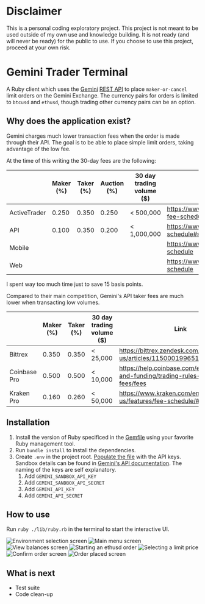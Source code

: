 # Disclaimer

This is a personal coding exploratory project. This project is not meant to be used outside of my own use and knowledge building. It is not ready (and will never be ready) for the public to use. If you choose to use this project, proceed at your own risk.

# Gemini Trader Terminal

A Ruby client which uses the [Gemini](https://www.gemini.com/) [REST API](https://docs.gemini.com/rest-api/) to place `maker-or-cancel` limit orders on the Gemini Exchange. The currency pairs for orders is limited to `btcusd` and `ethusd`, though trading other currency pairs can be an option.

## Why does the application exist?

Gemini charges much lower transaction fees when the order is made through their API. The goal is to be able to place simple limit orders, taking advantage of the low fee.

At the time of this writing the 30-day fees are the following:

|              | Maker (%) | Taker (%) | Auction (%) | 30 day trading volume ($) | Link                                                                   |
|--------------|-----------|-----------|-------------|---------------------------|------------------------------------------------------------------------|
| ActiveTrader | 0.250     | 0.350     | 0.250       | < 500,000                 | https://www.gemini.com/fees/activetrader-fee-schedule#section-overview |
| API          | 0.100     | 0.350     | 0.200       | < 1,000,000               | https://www.gemini.com/fees/api-fee-schedule#section-overview          |
| Mobile       |           |           |             |                           | https://www.gemini.com/fees/mobile-fee-schedule                        |
| Web          |           |           |             |                           | https://www.gemini.com/fees/web-fee-schedule                           |

I spent way too much time just to save 15 basis points.

Compared to their main competition, Gemini's API taker fees are much lower when transacting low volumes.

|              | Maker (%) | Taker (%) | 30 day trading volume ($) | Link                                                                             |
|--------------|-----------|-----------|---------------------------|----------------------------------------------------------------------------------|
| Bittrex      | 0.350     | 0.350     | < 25,000                  | https://bittrex.zendesk.com/hc/en-us/articles/115000199651-Bittrex-fees          |
| Coinbase Pro | 0.500     | 0.500     | < 10,000                  | https://help.coinbase.com/en/pro/trading-and-funding/trading-rules-and-fees/fees |
| Kraken Pro   | 0.160     | 0.260     | < 50,000                  | https://www.kraken.com/en-us/features/fee-schedule/#kraken-pro                   |

## Installation

1. Install the version of Ruby specificed in the [Gemfile](/Gemfile) using your favorite Ruby management tool.
2. Run `bundle install` to install the dependencies.
3. Create `.env` in the project root. [Populate the file](https://github.com/bkeepers/dotenv#usage) with the API keys. Sandbox details can be found in [Gemini's API documentation](https://docs.gemini.com/rest-api/#sandbox). The naming of the keys are self explanatory.
   1. Add `GEMINI_SANDBOX_API_KEY`
   2. Add `GEMINI_SANDBOX_API_SECRET`
   3. Add `GEMINI_API_KEY`
   4. Add `GEMINI_API_SECRET`

## How to use

Run `ruby ./lib/ruby.rb` in the terminal to start the interactive UI.

![Environment selection screen](/assets/README/01.png)
![Main menu screen](/assets/README/02.png)
![View balances screen](/assets/README/03.png)
![Starting an ethusd order](/assets/README/04.png)
![Selecting a limit price](/assets/README/05.png)
![Confirm order screen](/assets/README/06.png)
![Order placed screen](/assets/README/07.png)

## What is next

* Test suite
* Code clean-up
